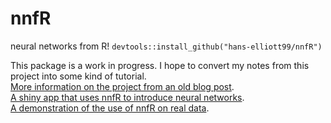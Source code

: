 # nnfR
neural networks from R! 
`devtools::install_github("hans-elliott99/nnfR")`

This package is a work in progress. I hope to convert my notes from this project into some kind of tutorial.  
[More information on the project from an old blog post](https://hans-elliott99.github.io/nnfs-r/blogpost-1/nnfs-blogpost.html).  
[A shiny app that uses nnfR to introduce neural networks](https://etatxd-hans0elliott.shinyapps.io/shiny/).   
[A demonstration of the use of nnfR on real data](https://www.kaggle.com/code/hanselliott/mnist-neural-net-from-scratch).  


